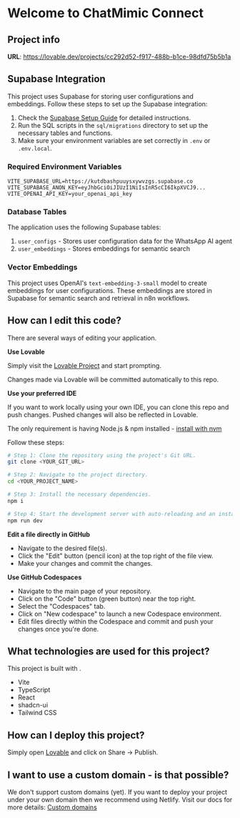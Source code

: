 # Welcome to ChatMimic Connect

## Project info

**URL**: https://lovable.dev/projects/cc292d52-f917-488b-b1ce-98dfd75b5b1a

## Supabase Integration

This project uses Supabase for storing user configurations and embeddings. Follow these steps to set up the Supabase integration:

1. Check the [Supabase Setup Guide](docs/SUPABASE_SETUP.md) for detailed instructions.
2. Run the SQL scripts in the `sql/migrations` directory to set up the necessary tables and functions.
3. Make sure your environment variables are set correctly in `.env` or `.env.local`.

### Required Environment Variables

```
VITE_SUPABASE_URL=https://kutdbashpuuysxywvzgs.supabase.co
VITE_SUPABASE_ANON_KEY=eyJhbGciOiJIUzI1NiIsInR5cCI6IkpXVCJ9...
VITE_OPENAI_API_KEY=your_openai_api_key
```

### Database Tables

The application uses the following Supabase tables:

1. `user_configs` - Stores user configuration data for the WhatsApp AI agent
2. `user_embeddings` - Stores embeddings for semantic search

### Vector Embeddings

This project uses OpenAI's `text-embedding-3-small` model to create embeddings for user configurations. These embeddings are stored in Supabase for semantic search and retrieval in n8n workflows.

## How can I edit this code?

There are several ways of editing your application.

**Use Lovable**

Simply visit the [Lovable Project](https://lovable.dev/projects/cc292d52-f917-488b-b1ce-98dfd75b5b1a) and start prompting.

Changes made via Lovable will be committed automatically to this repo.

**Use your preferred IDE**

If you want to work locally using your own IDE, you can clone this repo and push changes. Pushed changes will also be reflected in Lovable.

The only requirement is having Node.js & npm installed - [install with nvm](https://github.com/nvm-sh/nvm#installing-and-updating)

Follow these steps:

```sh
# Step 1: Clone the repository using the project's Git URL.
git clone <YOUR_GIT_URL>

# Step 2: Navigate to the project directory.
cd <YOUR_PROJECT_NAME>

# Step 3: Install the necessary dependencies.
npm i

# Step 4: Start the development server with auto-reloading and an instant preview.
npm run dev
```

**Edit a file directly in GitHub**

- Navigate to the desired file(s).
- Click the "Edit" button (pencil icon) at the top right of the file view.
- Make your changes and commit the changes.

**Use GitHub Codespaces**

- Navigate to the main page of your repository.
- Click on the "Code" button (green button) near the top right.
- Select the "Codespaces" tab.
- Click on "New codespace" to launch a new Codespace environment.
- Edit files directly within the Codespace and commit and push your changes once you're done.

## What technologies are used for this project?

This project is built with .

- Vite
- TypeScript
- React
- shadcn-ui
- Tailwind CSS

## How can I deploy this project?

Simply open [Lovable](https://lovable.dev/projects/cc292d52-f917-488b-b1ce-98dfd75b5b1a) and click on Share -> Publish.

## I want to use a custom domain - is that possible?

We don't support custom domains (yet). If you want to deploy your project under your own domain then we recommend using Netlify. Visit our docs for more details: [Custom domains](https://docs.lovable.dev/tips-tricks/custom-domain/)
